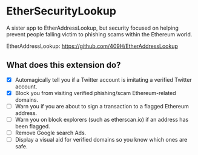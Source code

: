 # EtherSecurityLookup
A sister app to EtherAddressLookup, but security focused on helping prevent people falling victim to phishing scams within the Ethereum world.

EtherAddressLookup: https://github.com/409H/EtherAddressLookup

## What does this extension do?

- [x] Automagically tell you if a Twitter account is imitating a verified Twitter account.
- [x] Block you from visiting verified phishing/scam Ethereum-related domains.
- [ ] Warn you if you are about to sign a transaction to a flagged Ethereum address.
- [ ] Warn you on block explorers (such as etherscan.io) if an address has been flagged. 
- [ ] Remove Google search Ads.
- [ ] Display a visual aid for verified domains so you know which ones are safe.
